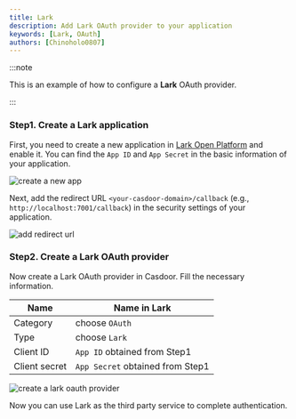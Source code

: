 ```yaml
---
title: Lark
description: Add Lark OAuth provider to your application
keywords: [Lark, OAuth]
authors: [Chinoholo0807]
---
```


:::note

This is an example of how to configure a **Lark** OAuth provider.

:::

### Step1. Create a Lark application

First, you need to create a new application in [Lark Open Platform](https://open.feishu.cn/) and enable it.
You can find the `App ID` and `App Secret` in the basic information of your application.

![create a new app](/img/providers/OAuth/lark_create_app.png)

Next, add the redirect URL `<your-casdoor-domain>/callback` (e.g., `http://localhost:7001/callback`) in the security settings of your application.

![add redirect url](/img/providers/OAuth/lark_redirect_url.png)

### Step2. Create a Lark OAuth provider

Now create a Lark OAuth provider in Casdoor. Fill the necessary information.

|    Name       |   Name in Lark |
|      ----     |   ----          |  
|Category       |   choose `OAuth`                     |
|Type           |   choose `Lark`                      |
|Client ID      |   `App ID` obtained from Step1       |
|Client secret  |   `App Secret` obtained from Step1   |

![create a lark oauth provider](/img/providers/OAuth/lark_provider_conf_detail.png)

Now you can use Lark as the third party service to complete authentication.